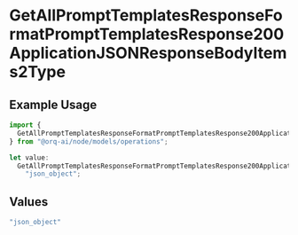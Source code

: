 # GetAllPromptTemplatesResponseFormatPromptTemplatesResponse200ApplicationJSONResponseBodyItems2Type

## Example Usage

```typescript
import {
  GetAllPromptTemplatesResponseFormatPromptTemplatesResponse200ApplicationJSONResponseBodyItems2Type,
} from "@orq-ai/node/models/operations";

let value:
  GetAllPromptTemplatesResponseFormatPromptTemplatesResponse200ApplicationJSONResponseBodyItems2Type =
    "json_object";
```

## Values

```typescript
"json_object"
```